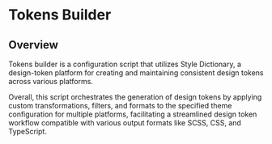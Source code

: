 # Tokens Builder

## Overview
Tokens builder is a configuration script that utilizes Style Dictionary,
a design-token platform for creating and maintaining consistent design tokens across various platforms. 

Overall, this script orchestrates the generation of design tokens by applying custom transformations,
filters, and formats to the specified theme configuration for multiple platforms,
facilitating a streamlined design token workflow compatible with
various output formats like SCSS, CSS, and TypeScript.

